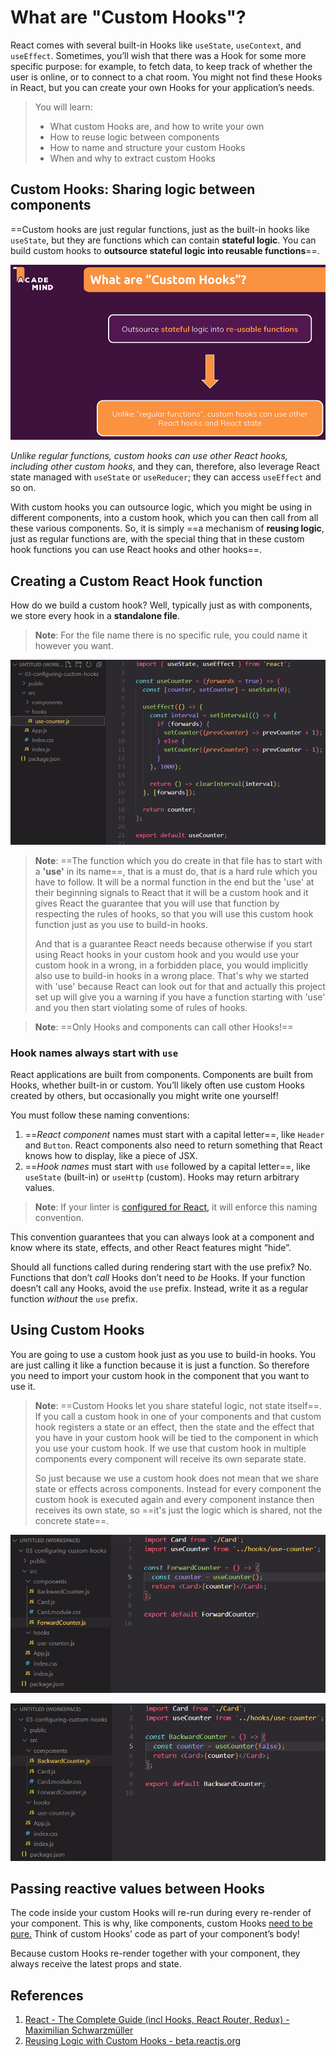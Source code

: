 # What are "Custom Hooks"?

React comes with several built-in Hooks like `useState`, `useContext`, and `useEffect`. Sometimes, you’ll wish that there was a Hook for some more specific purpose: for example, to fetch data, to keep track of whether the user is online, or to connect to a chat room. You might not find these Hooks in React, but you can create your own Hooks for your application’s needs.

>You will learn:
>
>- What custom Hooks are, and how to write your own
>- How to reuse logic between components
>- How to name and structure your custom Hooks
>- When and why to extract custom Hooks

## Custom Hooks: Sharing logic between components

==Custom hooks are just regular functions, just as the built-in hooks like `useState`, but they are functions which can contain **stateful logic**. You can build custom hooks to **outsource stateful logic into reusable functions**==.

![What_are_Custom_Hooks](..\img\What_are_Custom_Hooks.jpg)

_Unlike regular functions, custom hooks can use other React hooks, including other custom hooks_, and they can, therefore, also leverage React state managed with `useState` or `useReducer`; they can access `useEffect` and so on.

With custom hooks you can outsource logic, which you might be using in different components, into a custom hook, which you can then call from all these various components. So, it is simply ==a mechanism of **reusing logic**, just as regular functions are, with the special thing that in these custom hook functions you can use React hooks and other hooks==.

##  Creating a Custom React Hook function

How do we build a custom hook? Well, typically just as with components, we store every hook in a **standalone file**.

> **Note**: For the file name there is no specific rule, you could name it however you want.

![What_are_Custom_Hooks1](..\img\What_are_Custom_Hooks1.jpg)

> **Note**: ==The function which you do create in that file has to start with a **'use'** in its name==, that is a must do, that is a hard rule which you have to follow. It will be a normal function in the end but the 'use' at their beginning signals to React that it will be a custom hook and it gives React the guarantee that you will use that function by respecting the rules of hooks, so that you will use this custom hook function just as you use to build-in hooks.
>
> And that is a guarantee React needs because otherwise if you start using React hooks in your custom hook and you would use your custom hook in a wrong, in a forbidden place, you would implicitly also use to build-in hooks in a wrong place. That's why we started with 'use' because React can look out for that and actually this project set up will give you a warning if you have a function starting with 'use' and you then start violating some of rules of hooks.

> **Note**: ==Only Hooks and components can call other Hooks!==

### Hook names always start with `use` 

React applications are built from components. Components are built from Hooks, whether built-in or custom. You’ll likely often use custom Hooks created by others, but occasionally you might write one yourself!

You must follow these naming conventions:

1. ==_React component_ names must start with a capital letter==, like `Header` and `Button`. React components also need to return something that React knows how to display, like a piece of JSX.
2. ==_Hook names_ must start with `use` followed by a capital letter==, like `useState` (built-in) or `useHttp` (custom). Hooks may return arbitrary values.

> **Note**: If your linter is [configured for React,](https://beta.reactjs.org/learn/editor-setup#linting) it will enforce this naming convention.

This convention guarantees that you can always look at a component and know where its state, effects, and other React features might “hide”.

Should all functions called during rendering start with the use prefix? No. Functions that don’t *call* Hooks don’t need to *be* Hooks. If your function doesn’t call any Hooks, avoid the `use` prefix. Instead, write it as a regular function *without* the `use` prefix. 

## Using Custom Hooks

You are going to use a custom hook just as you use to build-in hooks. You are just calling it like a function because it is just a function. So therefore you need to import your custom hook in the component that you want to use it.

> **Note**: ==Custom Hooks let you share stateful logic, not state itself==. If you call a custom hook in one of your components and that custom hook registers a state or an effect, then the state and the effect that you have in your custom hook will be tied to the component in which you use your custom hook. If we use that custom hook in multiple components every component will receive its own separate state. 
>
> So just because we use a custom hook does not mean that we share state or effects across components. Instead for every component the custom hook is executed again and every component instance then receives its own state, so ==it's just the logic which is shared, not the concrete state==.

![What_are_Custom_Hooks2](..\img\What_are_Custom_Hooks2.jpg)

![What_are_Custom_Hooks3](..\img\What_are_Custom_Hooks3.jpg)

## Passing reactive values between Hooks 

The code inside your custom Hooks will re-run during every re-render of your component. This is why, like components, custom Hooks [need to be pure.](https://beta.reactjs.org/learn/keeping-components-pure) Think of custom Hooks’ code as part of your component’s body!

Because custom Hooks re-render together with your component, they always receive the latest props and state. 

## References

1. [React - The Complete Guide (incl Hooks, React Router, Redux) - Maximilian Schwarzmüller](https://www.udemy.com/course/react-the-complete-guide-incl-redux/)
1. [Reusing Logic with Custom Hooks - beta.reactjs.org](https://beta.reactjs.org/learn/reusing-logic-with-custom-hooks)